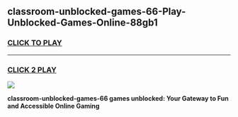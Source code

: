 
## classroom-unblocked-games-66-Play-Unblocked-Games-Online-88gb1
<h3>
<a href="https://premium76.site?title=classroom-unblocked-games-66&ref=24A">CLICK TO PLAY</a></h3>
<hr>

<h3>
<a href="https://premium76.site?title=classroom-unblocked-games-66&ref=24A">CLICK 2 PLAY</a>
  
</h3>

<a href="https://premium76.site?title=classroom-unblocked-games-66&ref=24A"><img src="https://clearcache.store/games.png"></a>


**classroom-unblocked-games-66 games unblocked: Your Gateway to Fun and Accessible Online Gaming**

